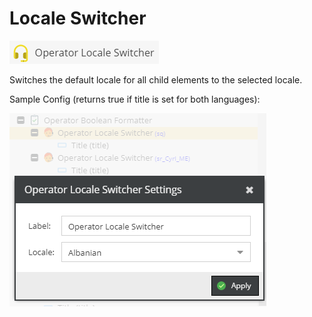# Locale Switcher

![Symbol](../../../img/gridconfig/operator_localewitcher_symbol.png)

Switches the default locale for all child elements to the selected locale.

Sample Config (returns true if title is set for both languages): 

![Setting](../../../img/gridconfig/operator_localeswitcher_sample.png)
